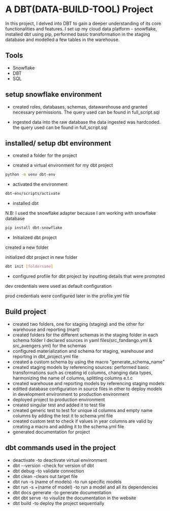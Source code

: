 
# A DBT(DATA-BUILD-TOOL) Project

In this project, I delved into DBT to gain a deeper understanding of its core functionalities and features. I set up my cloud data platform - snowflake, installed dbt using pip, performed basic transformation in the staging database and modelled a few tables in the warehouse.




## Tools
* Snowflake
* DBT 
* SQL



## setup snowflake environment
* created roles, databases, schemas, datawarehouse and granted necessary permissions. The query used can be found in full_script.sql

* ingested data into the raw database
the data ingested was hardcoded. the query used can be found in full_script.sql

## installed/ setup dbt environment
* created a folder for the project

* created a virtual environment for my dbt project
```bash
python -m venv dbt-env
```     
* activated the environment
```bash      
dbt-env/scripts/activate
```
* installed dbt

N.B: I used the snowflake adapter because I am working with snowflake database

```bash
pip install dbt-snowflake
```
* Initialized dbt project

created a new folder

initialized dbt project in new folder

```bash
dbt init [foldername]
```

* configured profile for dbt project by inputting details that were prompted

dev credentials were used as default configuration

prod credentials were configured later in the profile.yml file 

## Build project
* created two folders, one for staging (staging) and the other for warehouse and reporting (mart)
* created folders for the different schemas in the staging folder
in each schema folder I declared sources in yaml files(src_fandango.yml & src_avengers.yml) for the schemas
* configured materialization and schema for staging, warehouse and reporting in dbt_project.yml file
* created a custom schema by using the macro "generate_schema_name"
* created staging models by referencing sources: 
performed basic transformations such as creating id columns, changing data types, harmonizing the name of columns, splitting columns e.t.c
* created warehouse and reporting models by referencing staging models
* editted database configuration in source files in other to deploy models in development environment to production environment
* deployed project to production environment
* created singular test and added it to test file
* created generic test to test for unique id columns and empty name columns by adding the test it to schema.yml file 
* created custom test to check if values in year columns are valid by creating a macro and adding it to the schema.yml file 
* generated documentation for project

 

## dbt commands used in the project

* deactivate     -to deactivate virtual environment
* dbt --version  -check for version of dbt
* dbt debug      -to validate connection
* dbt clean      -clears out target file
* dbt run -s (name of models)  -to run specific models
* dbt run -s +(name of model)  -to run a model and all its dependencies
* dbt docs generate            -to generate documentation
* dbt dbt serve                -to visulize the documentation in the website
* dbt build                    -to deploy the project sequentially



